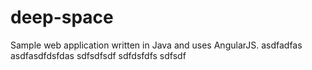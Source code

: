 # deep-space
Sample web application written in Java and uses AngularJS.
asdfadfas
asdfasdfdsfdas
sdfsdfsdf
sdfdsfdfs
sdfsdf
